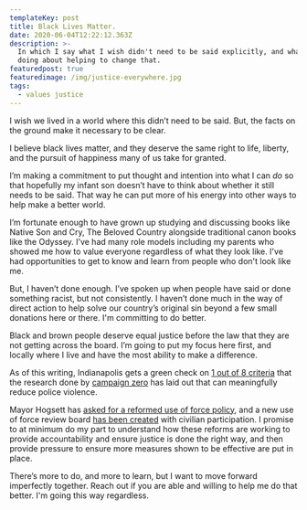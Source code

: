 ```yaml
---
templateKey: post
title: Black Lives Matter.
date: 2020-06-04T12:22:12.363Z
description: >-
  In which I say what I wish didn't need to be said explicitly, and what I'm
  doing about helping to change that.
featuredpost: true
featuredimage: /img/justice-everywhere.jpg
tags:
  - values justice
---
```


I wish we lived in a world where this didn’t need to be said. But, the facts on the ground make it necessary to be clear.

I believe black lives matter, and they deserve the same right to life, liberty, and the pursuit of happiness many of us take for granted.

I’m making a commitment to put thought and intention into what I can *do* so that hopefully my infant son doesn’t have to think about whether it still needs to be said. That way he can put more of his energy into other ways to help make a better world.

I’m fortunate enough to have grown up studying and discussing books like Native Son and Cry, The Beloved Country alongside traditional canon books like the Odyssey. I’ve had many role models including my parents who showed me how to value everyone regardless of what they look like. I've had opportunities to get to know and learn from people who don't look like me.

But, I haven’t done enough. I’ve spoken up when people have said or done something racist, but not consistently. I haven’t done much in the way of direct action to help solve our country’s original sin beyond a few small donations here or there. I'm committing to do better.

Black and brown people deserve equal justice before the law that they are not getting across the board. I’m going to put my focus here first, and locally where I live and have the most ability to make a difference. 

As of this writing, Indianapolis gets a green check on [1 out of 8 criteria](https://8cantwait.org/city/indianapolis-in) that the research done by [campaign zero](https://www.joincampaignzero.org/) has laid out that can meaningfully reduce police violence.

Mayor Hogsett has [asked for a reformed use of force policy](https://twitter.com/IndyMayorJoe/status/1267548562503630848), and a new use of force review board [has been created](https://fox59.com/news/mayor-hogsett-impd-to-speak-about-ongoing-policing-reforms/) with civilian participation. I promise to at minimum do my part to understand how these reforms are working to provide accountability and ensure justice is done the right way, and then provide pressure to ensure more measures shown to be effective are put in place.

There’s more to do, and more to learn, but I want to move forward imperfectly together. Reach out if you are able and willing to help me do that better. I'm going this way regardless.